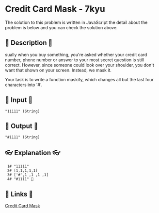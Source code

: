 # Credit Card Mask - 7kyu

The solution to this problem is written in JavaScript the detail about the problem is below and you can check the solution above.

## 💬 Description 💬

sually when you buy something, you're asked whether your credit card number, phone number or answer to your most secret question is still correct. However, since someone could look over your shoulder, you don't want that shown on your screen. Instead, we mask it.

Your task is to write a function maskify, which changes all but the last four characters into '#'.

## 🥚 Input 🥚

```
"11111" (String)
```

## 🐣 Output 🐣

```
"#1111" (String)
```

## 👓 Explanation 👓

```
 1# "11111"
 2# [1,1,1,1,1]
 3# ['#',1 ,1 ,1 ,1]
 4# "#1111" 🎉
```

## 🔗 Links 🔗

[Credit Card Mask](https://www.codewars.com/kata/5412509bd436bd33920011bc)
